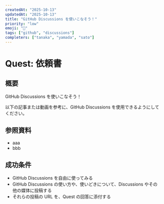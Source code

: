 ```yaml
---
createdAt: "2025-10-13"
updatedAt: "2025-10-13"
title: "GitHub Discussions を使いこなそう！"
priority: "low"
emoji: "💬"
tags: ["github", "discussions"]
completers: ["tanaka", "yamada", "sato"]
---
```


# Quest: 依頼書

## 概要

GitHub Discussions を使いこなそう！

以下の記事または動画を参考に、GitHub Discussions を使用できるようにしてください。

## 参照資料

- aaa
- bbb

## 成功条件

- GitHub Discussions を自由に使ってみる
- GitHub Discussions の使い方や、使いどきについて、Discussions やその他の媒体に投稿する
- それらの投稿の URL を、Quest の回答に添付する
